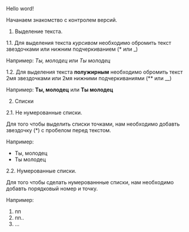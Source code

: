 Hello word!

Начанаем знакомство с контролем версий.

1. Выделение текста.

 1.1. Для выделения текста _курсивом_ необходимо обромить текст звездочками или нижним подчеркиванием (* или _)

 Например: *Ты, молодец* или _Ты молодец_ 

 1.2. Для выделения текста **полужирным** необходимо обромить текст 2мя звездочками или 2мя нижними подчеркиваниями (** или __)

 Например: **Ты, молодец** или __Ты молодец__

2. Списки

2.1. Не нумерованные списки. 

Для того чтобы выделить списки точками, нам необходимо добавть звездочку (*) с пробелом перед текстом.

 Например: 
 * Ты, молодец
 * Ты молодец


2.2. Нумерованные списки.

Для того чтобы сделать нумерованнные списки, нам необходимо добавть порядковый номер и точку.

Например:
1. пп
2. пп..
3. ...

